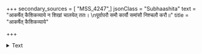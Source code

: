 +++
secondary_sources = [ "MSS_4247",]
jsonClass = "Subhaashita"
text = "आकर्षेत् कैशिकव्याये न शिखां चालयेत् ततः।  \nपूर्वापरौ समौ कार्यौ समांसौ निश्चलौ करौ॥"
title = "आकर्षेत् कैशिकव्याये"

+++

<details><summary>Text</summary>

आकर्षेत् कैशिकव्याये न शिखां चालयेत् ततः।  
पूर्वापरौ समौ कार्यौ समांसौ निश्चलौ करौ॥
</details>
